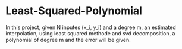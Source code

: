 # Least-Squared-Polynomial

In this project, given N inputes (x_i, y_i) and a degree m, an estimated interpolation, using least squared methode and svd decomposition, a polynomial of degree m and the error will be given.
<!---  $\sum_{i=1}^{n}\left ( P_{n}\left ( x_{i} \right ) -y_{i}\right )^{2}$$\ -->
